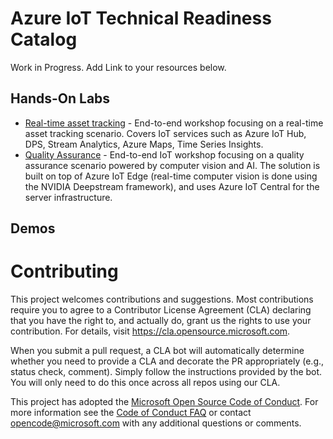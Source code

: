 # Azure IoT Technical Readiness Catalog

Work in Progress. Add Link to your resources below.

## Hands-On Labs

* [Real-time asset tracking](https://aka.ms/iot-workshop/asset-tracking) - End-to-end workshop focusing on a real-time asset tracking scenario. Covers IoT services such as Azure IoT Hub, DPS, Stream Analytics, Azure Maps, Time Series Insights.
* [Quality Assurance](https://aka.ms/iot-workshop/quality-assurance) - End-to-end IoT workshop focusing on a quality assurance scenario powered by computer vision and AI. The solution is built on top of Azure IoT Edge (real-time computer vision is done using the NVIDIA Deepstream framework), and uses Azure IoT Central for the server infrastructure.


## Demos

# Contributing

This project welcomes contributions and suggestions.  Most contributions require you to agree to a
Contributor License Agreement (CLA) declaring that you have the right to, and actually do, grant us
the rights to use your contribution. For details, visit https://cla.opensource.microsoft.com.

When you submit a pull request, a CLA bot will automatically determine whether you need to provide
a CLA and decorate the PR appropriately (e.g., status check, comment). Simply follow the instructions
provided by the bot. You will only need to do this once across all repos using our CLA.

This project has adopted the [Microsoft Open Source Code of Conduct](https://opensource.microsoft.com/codeofconduct/).
For more information see the [Code of Conduct FAQ](https://opensource.microsoft.com/codeofconduct/faq/) or
contact [opencode@microsoft.com](mailto:opencode@microsoft.com) with any additional questions or comments.
